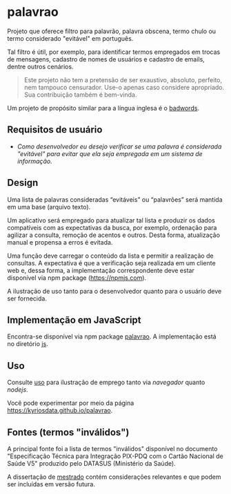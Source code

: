 # palavrao

Projeto que oferece filtro para palavrão, palavra obscena, termo chulo ou termo considerado "evitável" em português.

Tal filtro é útil, por exemplo, para identificar termos empregados em trocas de mensagens, cadastro de nomes de usuários e cadastro de emails, dentre outros cenários.

> Este projeto não tem a pretensão de ser exaustivo, absoluto, perfeito, nem tampouco censurador. Use-o apenas caso considere apropriado. Sua contribuição também é bem-vinda.

Um projeto de propósito similar para a língua inglesa é o [badwords](https://github.com/web-mech/badwords).

## Requisitos de usuário

- _Como desenvolvedor eu desejo verificar se uma palavra é considerada "evitável" para evitar que ela seja empregada em um sistema de informação._

## Design

Uma lista de palavras consideradas “evitáveis” ou “palavrões” será mantida em uma base (arquivo texto).

Um aplicativo será empregado para atualizar tal lista e produzir os dados compatíveis com as expectativas da busca, por exemplo, ordenação para agilizar a consulta, remoção de acentos e outros. Desta forma, atualização manual e propensa a erros é evitada.

Uma função deve carregar o conteúdo da lista e permitir a realização de consultas. A expectativa é que a verificação seja realizada em um cliente web e, dessa forma, a implementação correspondente deve estar disponível via npm package (https://npmjs.com).

A ilustração de uso tanto para o desenvolvedor quanto para o usuário deve ser fornecida.

## Implementação em JavaScript

Encontra-se disponível via npm package [palavrao](https://www.npmjs.com/package/palavrao).
A implementação está no diretório [js](js).

## Uso

Consulte [uso](uso) para ilustração de emprego tanto via _navegador_ quanto _nodejs_.

Você pode experimentar por meio da página https://kyriosdata.github.io/palavrao.

## Fontes (termos "inválidos")

A principal fonte foi a lista de termos "inválidos" disponível no documento "Especificação Técnica para Integração PIX-PDQ com o Cartão Nacional de Saúde V5" produzido pelo DATASUS (Ministério da Saúde).

A dissertação de [mestrado](https://alib.ufba.br/sites/alib.ufba.br/files/benke_vanessa._tabus_linguisticos.pdf) contém considerações relevantes e que podem ser incluídas em versão futura.
